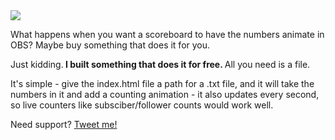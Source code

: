 <img src="https://i.imgur.com/vUvbn2o.png">

<p>What happens when you want a scoreboard to have the numbers animate in OBS? Maybe buy something that does it for you.</p>
</p>Just kidding.<b> I built something that does it for free. </b>All you need is a file.</p>

<p>It's simple - give the index.html file a path for a .txt file, and it will take the numbers in it and add a counting animation - it also updates every second, so live counters like subsciber/follower counts would work well.</p>

<p>Need support? <a href="https://twitter.com/natopower">Tweet me!</a>
